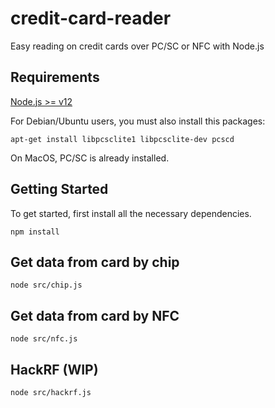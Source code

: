 # credit-card-reader
Easy reading on credit cards over PC/SC or NFC with Node.js


## Requirements
[Node.js >= v12](https://nodejs.org/)

For Debian/Ubuntu users, you must also install this packages:
```
apt-get install libpcsclite1 libpcsclite-dev pcscd
```

On MacOS, PC/SC is already installed.


## Getting Started

To get started, first install all the necessary dependencies.
```
npm install
```

## Get data from card by chip

```
node src/chip.js
```

## Get data from card by NFC

```
node src/nfc.js
```

## HackRF (WIP)
```
node src/hackrf.js
```
